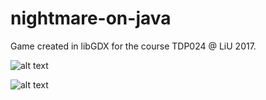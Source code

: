 # nightmare-on-java
Game created in libGDX for the course TDP024 @ LiU 2017. 



![alt text](https://i.imgur.com/nWK3xx6h.png "Logo Title Text 1")

![alt text](https://i.imgur.com/VmtmoEJh.png "Logo Title Text 1")
